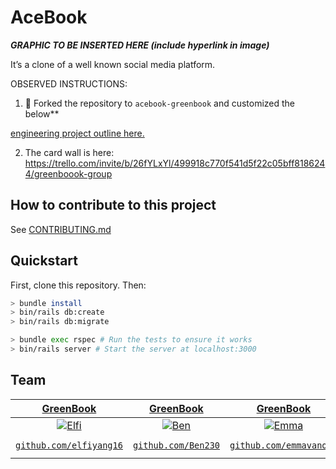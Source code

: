 # AceBook

***GRAPHIC TO BE INSERTED HERE (include hyperlink in image)***


It’s a clone of a <ahem> well known social media platform.

OBSERVED INSTRUCTIONS:

1. 🍴 Forked the repository to `acebook-greenbook` and customized
the below**

[engineering project outline here.](https://github.com/makersacademy/course/tree/master/engineering_projects/rails)

2. The card wall is here: https://trello.com/invite/b/26fYLxYl/499918c770f541d5f22c05bff8186244/greenboook-group

## How to contribute to this project
See [CONTRIBUTING.md](CONTRIBUTING.md)

## Quickstart

First, clone this repository. Then:

```bash
> bundle install
> bin/rails db:create
> bin/rails db:migrate

> bundle exec rspec # Run the tests to ensure it works
> bin/rails server # Start the server at localhost:3000
```

## Team

| <a href="http://fvcproductions.com" target="_blank">**GreenBook**</a> | <a href="http://fvcproductions.com" target="_blank">**GreenBook**</a> | <a href="http://fvcproductions.com" target="_blank">**GreenBook**</a> | <a href="http://fvcproductions.com" target="_blank">**GreenBook**</a> | <a href="http://fvcproductions.com" target="_blank">**GreenBook**</a> | <a href="http://fvcproductions.com" target="_blank">**GreenBook**</a> |
| :---: |:---:| :---:| :---:| :---:| :---:|
| [![Elfi](https://avatars3.githubusercontent.com/u/29664811?s=400&v=4)](http://fvcproductions.com)    | [![Ben](https://avatars3.githubusercontent.com/u/53790237?s=400&v=4)](http://fvcproductions.com) | [![Emma](https://avatars2.githubusercontent.com/u/47917612?s=400&v=4)](http://fvcproductions.com)  | [![Robert](https://avatars2.githubusercontent.com/u/42300628?s=400&v=4)](http://fvcproductions.com)  | [![Ali](https://avatars2.githubusercontent.com/u/42300628?s=400&v=4)](http://fvcproductions.com)  | [![Kehinde](https://avatars3.githubusercontent.com/u/33905131?s=460&v=4)](http://fvcproductions.com)  |
| <a href="https://github.com/elfiyang16" target="_blank">`github.com/elfiyang16`</a> | <a href="https://github.com/Ben230" target="_blank">`github.com/Ben230`</a> | <a href="https://github.com/emmavanoss" target="_blank">`github.com/emmavanoss`</a> | <a href="https://github.com/robertwoolley99" target="_blank">`github.com/robertwoolley99`</a> | <a href="https://github.com/ali-phipps" target="_blank">`github.com/ali-phipps`</a> | <a href="https://github.com/KOlofinmoyin" target="_blank">`github.com/KOlofinmoyin`</a>
